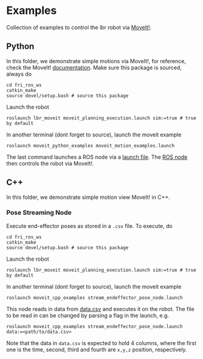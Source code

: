 # Examples
Collection of examples to control the lbr robot via [MoveIt!](https://moveit.ros.org/).
## Python
In this folder, we demonstrate simple motions via MoveIt!, for reference, check the MoveIt! [documentation](http://docs.ros.org/en/kinetic/api/moveit_tutorials/html/doc/move_group_python_interface/move_group_python_interface_tutorial.html). Make sure this package is sourced, always do
```shell
cd fri_ros_ws
catkin_make
source devel/setup.bash # source this package
```
Launch the robot
```shell
roslaunch lbr_moveit moveit_planning_execution.launch sim:=true # true by default
```
In another terminal (dont forget to source), launch the moveit example
```shell
roslaunch moveit_python_examples moveit_motion_examples.launch
```
The last command launches a ROS node via a [launch file](moveit_python_examples/launch/moveit_motion_examples.launch). The [ROS node](moveit_python_examples/src/moveit_motion_examples.py) then controls the robot via MoveIt!.

## C++
In this folder, we demonstrate simple motion view MoveIt! in C++.

### Pose Streaming Node
Execute end-effector poses as stored in a `.csv` file. To execute, do
```shell
cd fri_ros_ws
catkin_make
source devel/setup.bash # source this package
```
Launch the robot
```shell
roslaunch lbr_moveit moveit_planning_execution.launch sim:=true # true by default
```
In another terminal (dont forget to source), launch the moveit example
```shell
roslaunch moveit_cpp_examples stream_endeffector_pose_node.launch
```
This node reads in data from [data.csv](moveit_cpp_examples/data/data.csv) and executes it on the robot. The file to be read in can be changed by parsing a flag in the launch, e.g.
```shell
roslaunch moveit_cpp_examples stream_endeffector_pose_node.launch data:=<path/to/data.csv>
```
Note that the data in `data.csv` is expected to hold 4 columns, where the first one is the time, second, third and fourth are `x,y,z` position, respectively.

